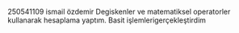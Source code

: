 250541109
ismail özdemir
Degiskenler ve matematiksel operatorler kullanarak hesaplama yaptım. 
Basit işlemlerigerçekleştirdim
